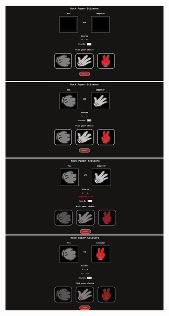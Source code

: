 ![screenshot-1](./screenshots/screenshot-1.png)
![screenshot-2](./screenshots/screenshot-2.png)
![screenshot-3](./screenshots/screenshot-3.png)
![screenshot-4](./screenshots/screenshot-4.png)
